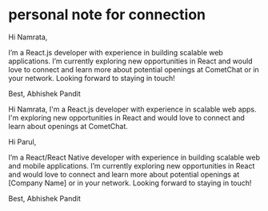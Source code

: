 # personal note for connection 

Hi Namrata,

I’m a React.js developer with experience in building scalable web applications.
I’m currently exploring new opportunities in React and would love to connect and learn more about potential openings at CometChat or in your network. 
Looking forward to staying in touch!

Best,
Abhishek Pandit

Hi Namrata, I'm a React.js developer with experience in scalable web apps. I'm exploring new opportunities in React and would love to connect and learn about openings at CometChat.


Hi Parul,

I’m a React/React Native developer with experience in building scalable web and mobile applications. I’m currently exploring new opportunities in React and would love to connect and learn more about potential openings at [Company Name] or in your network. Looking forward to staying in touch!

Best,
Abhishek Pandit
